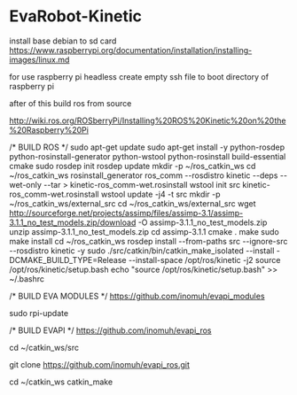# EvaRobot-Kinetic

install base debian to sd card
https://www.raspberrypi.org/documentation/installation/installing-images/linux.md

for use raspberry pi headless create empty ssh file to boot directory of raspberry pi

after of this build ros from source

http://wiki.ros.org/ROSberryPi/Installing%20ROS%20Kinetic%20on%20the%20Raspberry%20Pi

/* BUILD ROS */
sudo apt-get update
sudo apt-get install -y python-rosdep python-rosinstall-generator python-wstool python-rosinstall build-essential cmake
sudo rosdep init
rosdep update
mkdir -p ~/ros_catkin_ws
cd ~/ros_catkin_ws
rosinstall_generator ros_comm --rosdistro kinetic --deps --wet-only --tar > kinetic-ros_comm-wet.rosinstall
wstool init src kinetic-ros_comm-wet.rosinstall
wstool update -j4 -t src
mkdir -p ~/ros_catkin_ws/external_src
cd ~/ros_catkin_ws/external_src
wget http://sourceforge.net/projects/assimp/files/assimp-3.1/assimp-3.1.1_no_test_models.zip/download -O assimp-3.1.1_no_test_models.zip
unzip assimp-3.1.1_no_test_models.zip
cd assimp-3.1.1
cmake .
make
sudo make install
cd ~/ros_catkin_ws
rosdep install --from-paths src --ignore-src --rosdistro kinetic -y
sudo ./src/catkin/bin/catkin_make_isolated --install -DCMAKE_BUILD_TYPE=Release --install-space /opt/ros/kinetic -j2
source /opt/ros/kinetic/setup.bash
echo "source /opt/ros/kinetic/setup.bash" >> ~/.bashrc


/* BUILD EVA MODULES */
https://github.com/inomuh/evapi_modules

sudo rpi-update

/* BUILD EVAPI  */
https://github.com/inomuh/evapi_ros

cd ~/catkin_ws/src

git clone https://github.com/inomuh/evapi_ros.git

cd ~/catkin_ws
catkin_make